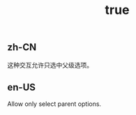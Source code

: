 ﻿---
order: 4
title:
  zh-CN: 选择即改变
  en-US: Change on select
---

## zh-CN

这种交互允许只选中父级选项。

## en-US

Allow only select parent options.
